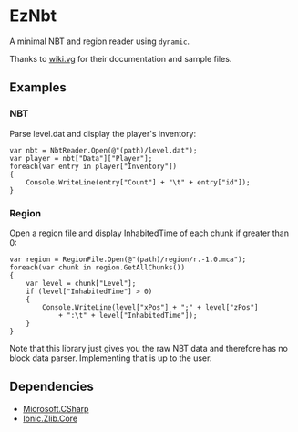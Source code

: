 # EzNbt

A minimal NBT and region reader using `dynamic`.

Thanks to [wiki.vg](https://wiki.vg/Main_Page) for their documentation and sample files.

## Examples

### NBT
Parse level.dat and display the player's inventory:

    var nbt = NbtReader.Open(@"(path)/level.dat");
    var player = nbt["Data"]["Player"];
    foreach(var entry in player["Inventory"])
    {
        Console.WriteLine(entry["Count"] + "\t" + entry["id"]);
    }

### Region
Open a region file and display InhabitedTime of each chunk if greater than 0:

    var region = RegionFile.Open(@"(path)/region/r.-1.0.mca");
    foreach(var chunk in region.GetAllChunks())
    {
        var level = chunk["Level"];
        if (level["InhabitedTime"] > 0)
        {
            Console.WriteLine(level["xPos"] + ";" + level["zPos"]
                + ":\t" + level["InhabitedTime"]);
        }
    }

Note that this library just gives you the raw NBT data and therefore 
has no block data parser. Implementing that is up to the user.

## Dependencies
* [Microsoft.CSharp](https://www.nuget.org/packages/Microsoft.CSharp/)
* [Ionic.Zlib.Core](https://www.nuget.org/packages/Ionic.Zlib.Core/)
